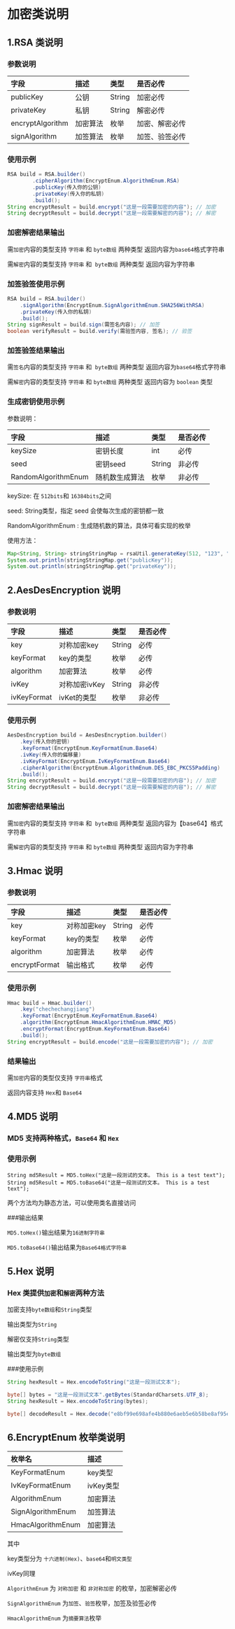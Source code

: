 
# 加密类说明

## 1.RSA 类说明

### 参数说明

|字段              |描述      |类型     |是否必传        |
|:----------------|:--------|:-------|:-------------|
|publicKey        |公钥      |String  |加密必传        |
|privateKey       |私钥      |String  |解密必传        |
|encryptAlgorithm |加密算法   |枚举    |加密、解密必传    |
|signAlgorithm    |加签算法   |枚举    |加签、验签必传    |

### 使用示例

``` Java
RSA build = RSA.builder()
	    .cipherAlgorithm(EncryptEnum.AlgorithmEnum.RSA) 
	    .publicKey(传入你的公钥) 
	    .privateKey(传入你的私钥) 
	    .build();
String encryptResult = build.encrypt("这是一段需要加密的内容"); // 加密
String decryptResult = build.decrypt("这是一段需要解密的内容"); // 解密
```

### 加密解密结果输出

需`加密`内容的类型支持 `字符串` 和 `byte数组` 两种类型 返回内容为`base64`格式字符串

需`解密`内容的类型支持 `字符串` 和` byte数组` 两种类型 返回内容为字符串

### 加签验签使用示例

``` Java
RSA build = RSA.builder()
    .signAlgorithm(EncryptEnum.SignAlgorithmEnum.SHA256WithRSA)
    .privateKey(传入你的私钥)
    .build();
String signResult = build.sign(需签名内容); // 加签
boolean verifyResult = build.verify(需验签内容, 签名); // 验签
```

### 加签验签结果输出

需`签名`内容的类型支持 `字符串` 和` byte数组` 两种类型 返回内容为`base64`格式字符串

需`解密`内容的类型支持 `字符串` 和 `byte数组` 两种类型 返回内容为 `boolean` 类型

### 生成密钥使用示例

参数说明：

|            字段       |描述         |类型    |是否必传  |
|:---------------------|:------------|:------|:-------|
|keySize               |密钥长度       |int    |必传    |
|seed                  |密钥seed      |String |非必传   |
|RandomAlgorithmEnum   |随机数生成算法  |枚举    |非必传   |

keySize: 在 `512bits`和 `16384bits`之间

seed: String类型，指定 seed 会使每次生成的密钥都一致

RandomAlgorithmEnum : 生成随机数的算法，具体可看实现的枚举

使用方法：

``` Java
Map<String, String> stringStringMap = rsaUtil.generateKey(512, "123", "SHA1PRNG");
System.out.println(stringStringMap.get("publicKey"));
System.out.println(stringStringMap.get("privateKey"));
```

## 2.AesDesEncryption 说明

### 参数说明

|字段        |描述        |类型   |是否必传         |
|:----------|:-----------|:-----|:---------------|
|key        |对称加密key  |String |必传            |
|keyFormat  |key的类型    |枚举   |必传             |
|algorithm  |加密算法     |枚举    |必传            |
|ivKey      |对称加密ivKey|String |非必传           |
|ivKeyFormat|ivKet的类型  |枚举   |非必传           |

### 使用示例

``` Java
AesDesEncryption build = AesDesEncryption.builder()
    .key(传入你的密钥)
    .keyFormat(EncryptEnum.KeyFormatEnum.Base64)
    .ivKey(传入你的偏移量)
    .ivKeyFormat(EncryptEnum.IvKeyFormatEnum.Base64)
    .cipherAlgorithm(EncryptEnum.AlgorithmEnum.DES_EBC_PKCS5Padding)    
    .build();
String encryptResult = build.encrypt("这是一段需要加密的内容"); // 加密
String decryptResult = build.decrypt("这是一段需要解密的内容"); // 解密
```

### 加密解密结果输出

需`加密`内容的类型支持 `字符串` 和` byte数组` 两种类型 返回内容为【base64】格式字符串

需`解密`内容的类型支持 `字符串` 和 `byte数组` 两种类型 返回内容为字符串

## 3.Hmac 说明

### 参数说明

|字段          |描述         |类型    |是否必传|
|:------------|:------------|:------|:-----|
|key          |对称加密key   |String  |必传   |
|keyFormat    |key的类型     |枚举    |必传   |
|algorithm    |加密算法      |枚举    |必传   |
|encryptFormat|输出格式      |枚举    |必传   |

### 使用示例

``` Java
Hmac build = Hmac.builder()
    .key("chechechangjiang")
    .keyFormat(EncryptEnum.KeyFormatEnum.Base64)
    .algorithm(EncryptEnum.HmacAlgorithmEnum.HMAC_MD5)
    .encryptFormat(EncryptEnum.KeyFormatEnum.Base64)
    .build();
String encryptResult = build.encode("这是一段需要加密的内容"); // 加密
```

### 结果输出

需`加密`内容的类型仅支持 `字符串`格式

返回内容支持 `Hex`和 `Base64`

## 4.MD5 说明

### MD5 支持两种格式，`Base64` 和 `Hex`

### 使用示例

```
String md5Result = MD5.toHex("这是一段测试的文本。 This is a test text");
String md5Result = MD5.toBase64("这是一段测试的文本。 This is a test text");
```

两个方法均为静态方法，可以使用类名直接访问

###输出结果

`MD5.toHex()`输出结果为`16进制字符串`

`MD5.toBase64()`输出结果为`Base64格式字符串`

## 5.Hex 说明

### Hex 类提供`加密`和`解密`两种方法

加密支持`byte数组`和`String`类型

输出类型为`String`

解密仅支持`String`类型

输出类型为`byte数组`

###使用示例

``` Java
String hexResult = Hex.encodeToString("这是一段测试文本");

byte[] bytes = "这是一段测试文本".getBytes(StandardCharsets.UTF_8);
String hexResult = Hex.encodeToString(bytes);

byte[] decodeResult = Hex.decode("e8bf99e698afe4b880e6aeb5e6b58be8af95e69687e69cac");
```

## 6.EncryptEnum 枚举类说明

|枚举名            |描述         |
|:----------------|:-----------|
|KeyFormatEnum    |  key类型    |
|IvKeyFormatEnum  |  ivKey类型  |
|AlgorithmEnum    |  加密算法    |
|SignAlgorithmEnum|  加签算法    |
|HmacAlgorithmEnum|  加密算法    |

其中

key类型分为 `十六进制(Hex)`、`base64`和`明文类型`

ivKey同理

`AlgorithmEnum` 为 `对称加密` 和 `非对称加密` 的枚举，加密解密必传

`SignAlgorithmEnum` 为`加签`、`验签`枚举，加签及验签必传

`HmacAlgorithmEnum` 为`摘要算法`枚举